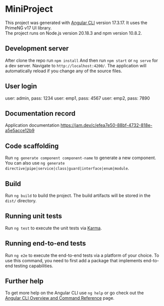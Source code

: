 # MiniProject

This project was generated with [Angular CLI](https://github.com/angular/angular-cli) version 17.3.17.
It uses the PrimeNG v17 UI library.  
The project runs on Node.js version 20.18.3 and npm version 10.8.2.

## Development server

After clone the repo run `npm install`
And then run `npm start` or `ng serve` for a dev server. Navigate to `http://localhost:4200/`. The application will automatically reload if you change any of the source files.

## User login

user: admin, pass: 1234
user: emp1, pass: 4567
user: emp2, pass: 7890

## Documentation record

Application documentation
https://jam.dev/c/efea7e50-88bf-4732-818e-a5e5acce12b9

## Code scaffolding

Run `ng generate component component-name` to generate a new component. You can also use `ng generate directive|pipe|service|class|guard|interface|enum|module`.

## Build

Run `ng build` to build the project. The build artifacts will be stored in the `dist/` directory.

## Running unit tests

Run `ng test` to execute the unit tests via [Karma](https://karma-runner.github.io).

## Running end-to-end tests

Run `ng e2e` to execute the end-to-end tests via a platform of your choice. To use this command, you need to first add a package that implements end-to-end testing capabilities.

## Further help

To get more help on the Angular CLI use `ng help` or go check out the [Angular CLI Overview and Command Reference](https://angular.io/cli) page.
